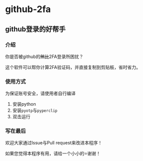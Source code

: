# github-2fa
## github登录的好帮手
### 介绍
你是否被github的~~煞比~~2FA登录所困扰？

这个软件可以帮你计算2FA验证码，并直接复制到剪贴板，省时省力。

### 使用方式
为保证账号安全，请使用者自行编译

1. 安装python
2. 安装`pyotp`与`pyperclip`
3. 双击运行

### 写在最后
欢迎大家通过Issue与Pull request来改进本程序！

如果您觉得本程序有用，请给一个小小的:star:谢谢！
